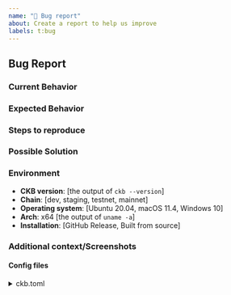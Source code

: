 ```yaml
---
name: "🐛 Bug report"
about: Create a report to help us improve
labels: t:bug
---
```


## Bug Report

<!-- Thanks for your bug report! We appreciate your time to fill following sections to help us locate the root cause. -->

### Current Behavior
<!-- A clear and concise description of the behavior. -->

### Expected Behavior
<!-- A clear and concise description of what you expected to happen. -->

### Steps to reproduce
<!-- How you encounter the bug? Can you reproduce it now and summarize the steps? -->

### Possible Solution
<!-- Only if you have suggestions on a fix for the bug -->

### Environment

- **CKB version**: [the output of `ckb --version`]
- **Chain**: [dev, staging, testnet, mainnet]
- **Operating system**: [Ubuntu 20.04, macOS 11.4, Windows 10]
- **Arch**: x64 [the output of `uname -a`]
- **Installation**: [GitHub Release, Built from source]

### Additional context/Screenshots
<!-- Add any other context about the problem here. If applicable, add screenshots to help explain. -->

#### Config files

<details><summary>ckb.toml</summary>

```toml
```

</details>
